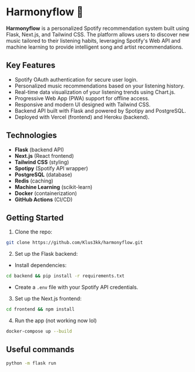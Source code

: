 # Harmonyflow 🎵

**Harmonyflow** is a personalized Spotify recommendation system built using Flask, Next.js, and Tailwind CSS. The platform allows users to discover new music tailored to their listening habits, leveraging Spotify's Web API and machine learning to provide intelligent song and artist recommendations.

## Key Features

- Spotify OAuth authentication for secure user login.
- Personalized music recommendations based on your listening history.
- Real-time data visualization of your listening trends using Chart.js.
- Progressive Web App (PWA) support for offline access.
- Responsive and modern UI designed with Tailwind CSS.
- Backend API built with Flask and powered by Spotipy and PostgreSQL.
- Deployed with Vercel (frontend) and Heroku (backend). 

## Technologies

- **Flask** (backend API) 
- **Next.js** (React frontend)
- **Tailwind CSS** (styling)
- **Spotipy** (Spotify API wrapper)
- **PostgreSQL** (database)
- **Redis** (caching)
- **Machine Learning** (scikit-learn)
- **Docker** (containerization)
- **GitHub Actions** (CI/CD)

## Getting Started

1. Clone the repo:

```bash
git clone https://github.com/Klus3kk/harmonyflow.git
```

2. Set up the Flask backend:

- Install dependencies:

```bash
cd backend && pip install -r requirements.txt
```

- Create a `.env` file with your Spotify API credentials.

3. Set up the Next.js frontend:

```bash
cd frontend && npm install
```

4. Run the app (not working now lol)

```bash
docker-compose up --build
```

## Useful commands

```bash
python -m flask run
```

